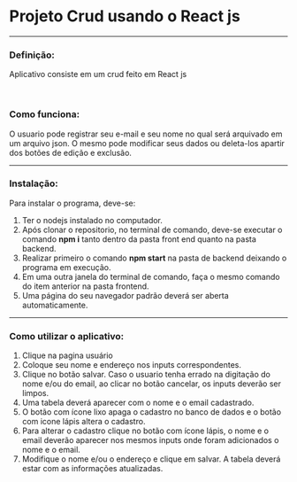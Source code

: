 <h1>Projeto Crud usando o React js</h1>
<hr>
<h3>Definição:</h3>
<p>Aplicativo consiste em um crud feito em React js</p>
<br>
<h3>Como funciona:</h3>
<p>O usuario pode registrar seu e-mail e seu nome no qual será arquivado em um arquivo json. O mesmo pode modificar seus dados ou deleta-los apartir dos botões de edição e exclusão.</p>
<hr>
<h3>Instalação:</h3>
<p>Para instalar o programa, deve-se:</p>
<ol>
    <li> Ter o nodejs instalado no computador.</li>
    <li>Após clonar o repositorio, no terminal de comando, deve-se executar o comando <strong>npm i</strong> tanto dentro da pasta front end quanto na pasta backend.</li>
    <li>Realizar primeiro o comando <strong>npm start</strong> na pasta de backend deixando o programa em execução.</li>
    <li>Em uma outra janela do terminal de comando, faça o mesmo comando do item anterior na pasta frontend.</li>
    <li>Uma página do seu navegador padrão deverá ser aberta automaticamente.</li>
</ol>
<hr>
<h3>Como utilizar o aplicativo:</h3>
<ol>
    <li>Clique na pagina usuário</li>
    <li>Coloque seu nome e endereço nos inputs correspondentes.</li>
    <li>Clique no botão salvar. Caso o usuario tenha errado na digitação do nome e/ou do email, ao clicar no botão cancelar, os inputs deverão ser limpos.</li>
    <li>Uma tabela deverá aparecer com o nome e o email cadastrado.</li>
    <li>O botão com ícone lixo apaga o cadastro no banco de dados e o botão com icone lápis altera o cadastro.</li>
    <li>Para alterar o cadastro clique no botão com ícone lápis, o nome e o email deverão aparecer nos mesmos inputs onde foram adicionados o nome e o email.</li>
    <li>Modifique o nome e/ou o endereço e clique em salvar. A tabela deverá estar com as informações atualizadas.</li>
</ol>


